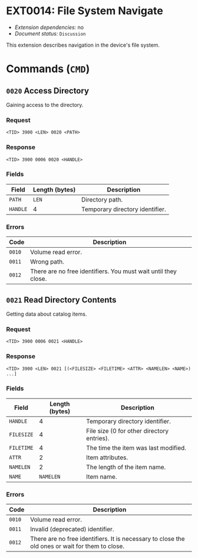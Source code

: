 # EXT0014: File System Navigate

* *Extension dependencies:* no
* *Document status:* `Discussion`

This extension describes navigation in the device's file system.


# Commands (`CMD`)

## `0020` Access Directory

Gaining access to the directory.

### Request

```
<TID> 3900 <LEN> 0020 <PATH>
```

### Response

```
<TID> 3900 0006 0020 <HANDLE>
```

### Fields

Field       | Length (bytes) | Description
------------|----------------|------------
`PATH`      | `LEN`          | Directory path.
`HANDLE`    | 4              | Temporary directory identifier.

### Errors

Code   | Description
-------|------------
`0010` | Volume read error.
`0011` | Wrong path.
`0012` | There are no free identifiers. You must wait until they close.



## `0021` Read Directory Contents

Getting data about catalog items.

### Request

```
<TID> 3900 0006 0021 <HANDLE>
```

### Response

```
<TID> 3900 <LEN> 0021 [(<FILESIZE> <FILETIME> <ATTR> <NAMELEN> <NAME>) ...]
```

### Fields

Field       | Length (bytes) | Description
------------|----------------|------------
`HANDLE`    | 4              | Temporary directory identifier.
`FILESIZE`  | 4              | File size (0 for other directory entries).
`FILETIME`  | 4              | The time the item was last modified.
`ATTR`      | 2              | Item attributes.
`NAMELEN`   | 2              | The length of the item name.
`NAME`      | `NAMELEN`      | Item name.

### Errors

Code   | Description
-------|------------
`0010` | Volume read error.
`0011` | Invalid (deprecated) identifier.
`0012` | There are no free identifiers. It is necessary to close the old ones or wait for them to close.
